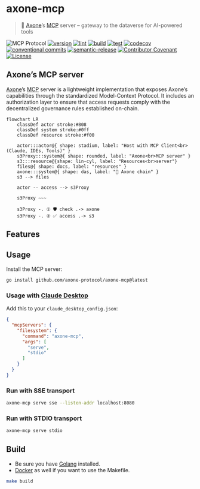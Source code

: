 # axone-mcp

> 🤖 [Axone](https://axone.xyz)’s [MCP](https://modelcontextprotocol.io/introduction) server – gateway to the dataverse for AI-powered tools

![MCP Protocol](https://img.shields.io/badge/MCP-Compatible-green?style=for-the-badge)
[![version](https://img.shields.io/github/v/release/axone-protocol/axone-mcp?style=for-the-badge&logo=github)](https://github.com/axone-protocol/axone-mcp/releases)
[![lint](https://img.shields.io/github/actions/workflow/status/axone-protocol/axone-mcp/lint.yml?branch=main&label=lint&style=for-the-badge&logo=github)](https://github.com/axone-protocol/axone-mcp/actions/workflows/lint.yml)
[![build](https://img.shields.io/github/actions/workflow/status/axone-protocol/axone-mcp/build.yml?branch=main&label=build&style=for-the-badge&logo=github)](https://github.com/axone-protocol/axone-mcp/actions/workflows/build.yml)
[![test](https://img.shields.io/github/actions/workflow/status/axone-protocol/axone-mcp/test.yml?branch=main&label=test&style=for-the-badge&logo=github)](https://github.com/axone-protocol/axone-mcp/actions/workflows/test.yml)
[![codecov](https://img.shields.io/codecov/c/github/axone-protocol/axone-mcp?style=for-the-badge&token=6NL9ICGZQS&logo=codecov)](https://codecov.io/gh/axone-protocol/axone-mcp)
[![conventional commits](https://img.shields.io/badge/Conventional%20Commits-1.0.0-yellow.svg?style=for-the-badge&logo=conventionalcommits)](https://conventionalcommits.org)
[![semantic-release](https://img.shields.io/badge/%20%20%F0%9F%93%A6%F0%9F%9A%80-semantic--release-e10079.svg?style=for-the-badge)](https://github.com/semantic-release/semantic-release)
[![Contributor Covenant](https://img.shields.io/badge/Contributor%20Covenant-2.1-4baaaa.svg?style=for-the-badge)](https://github.com/axone-protocol/.github/blob/main/CODE_OF_CONDUCT.md)
[![License](https://img.shields.io/badge/License-BSD_3--Clause-blue.svg?style=for-the-badge)](https://opensource.org/licenses/BSD-3-Clause)

## Axone’s MCP server

[Axone](https://axone.xyz)’s [MCP](https://modelcontextprotocol.io/introduction) server is a lightweight implementation that
exposes Axone’s capabilities through the standardized Model-Context Protocol. It includes an authorization layer to ensure
that access requests comply with the decentralized governance rules established on-chain.

```mermaid
flowchart LR
    classDef actor stroke:#808
    classDef system stroke:#0ff
    classDef resource stroke:#f00

    actor:::actor@{ shape: stadium, label: "Host with MCP Client<br>(Claude, IDEs, Tools)" }
    s3Proxy:::system@{ shape: rounded, label: "Axone<br>MCP server" }
    s3:::resource@{shape: lin-cyl, label: "Resources<br>server"}
    files@{ shape: docs, label: "resources" }
    axone:::system@{ shape: das, label: "🔗 Axone chain" }
    s3 --> files

    actor -- access --> s3Proxy

    s3Proxy ~~~

    s3Proxy -. ① 🛡️ check .-> axone
    s3Proxy -. ② ✅ access .-> s3
```

## Features



## Usage

Install the MCP server:

```sh
go install github.com/axone-protocol/axone-mcp@latest
```

### Usage with [Claude Desktop](https://claude.ai/download)

Add this to your `claude_desktop_config.json`:

```json
{
  "mcpServers": {
    "filesystem": {
      "command": "axone-mcp",
      "args": [
        "serve",
        "stdio"
      ]
    }
  }
}
```

### Run with SSE transport

```sh
axone-mcp serve sse --listen-addr localhost:8080
```

### Run with STDIO transport

```sh
axone-mcp serve stdio
```

## Build

- Be sure you have [Golang](https://go.dev/doc/install) installed.
- [Docker](https://docs.docker.com/engine/install/) as well if you want to use the Makefile.

```sh
make build
```
